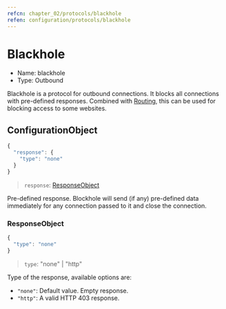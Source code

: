 ```yaml
---
refcn: chapter_02/protocols/blackhole
refen: configuration/protocols/blackhole
---
```

# Blackhole

* Name: blackhole
* Type: Outbound

Blackhole is a protocol for outbound connections. It blocks all connections with pre-defined responses. Combined with [Routing](../routing.md), this can be used for blocking access to some websites.

## ConfigurationObject

```javascript
{
  "response": {
    "type": "none"
  }
}
```

> `response`: [ResponseObject](#responseobject)

Pre-defined response. Blockhole will send (if any) pre-defined data immediately for any connection passed to it and close the connection.

### ResponseObject

```javascript
{
  "type": "none"
}
```

> `type`: "none" | "http"

Type of the response, available options are:

* `"none"`: Default value. Empty response.
* `"http"`: A valid HTTP 403 response.